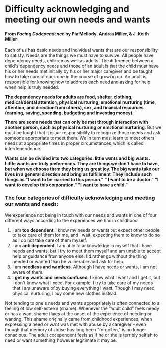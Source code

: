 # Difficulty acknowledging and meeting our own needs and wants
#### From _Facing Codependence_ by Pia Mellody, Andrea Miller, & J. Keith Miller

Each of us has basic needs and individual wants that are our responsibility to satisfy.
Needs are the things we must have to survive. All people have dependency needs, children as
well as adults. The difference between a child's dependency needs and those of an adult is that
the child must have his or her needs met initially by his or her major caregiver and be taught how
to take care of each one in the course of growing up. An adult is responsible for knowing how to
address each need and asking for help when help is truly needed.

**The dependency needs for adults are food, shelter, clothing, medical/dental
attention, physical nurturing, emotional nurturing (time, attention, and direction from
others), sex, and financial resources (earning, saving, spending, budgeting and investing
money).**

**There are some needs that can only be met through interaction with another person,
such as physical nurturing or emotional nurturing**. But we must be taught that it is our
responsibility to recognize those needs and ask someone appropriate to meet them. We in turn
must learn to meet others' needs at appropriate times in proper circumstances, which is called
interdependence.

**Wants can be divided into two categories: little wants and big wants. Little wants
are truly preferences. They are things we don't have to have, but when we choose them
they bring us great joy. The big wants take our lives in a general direction and bring us
fulfillment. They include such things as "I want to be married to this person." " I want to
be a doctor." "I want to develop this corporation." "I want to have a child."**

### The four categories of difficulty acknowledging and meeting our wants and needs:
We experience not being in touch with our needs and wants in one of
four different ways according to the experiences we had in childhood.

1. I am **too dependent**. I know my needs or wants but expect other people to take care of them for
   me, and I wait, expecting them to know to do so as I do not take care of them myself.
2. I am **anti dependent**. I am able to acknowledge to myself that I have needs and wants, but I try
   to meet them myself and am unable to accept help or guidance from anyone else. I'd
   rather go without the thing needed or wanted than be vulnerable and ask for help.
3. I am **needless and wantless**. Although I have needs or wants, I am not aware of them.
4. I **get my wants and needs confused**. I know what I want and I get it, but I don't know what I
   need. For example, I try to take care of my needs that I am unaware of by buying
   everything I want. Though I may need physical nurturing, I buy some new clothes
   instead.

Not tending to one's needs and wants appropriately is often connected to a feeling of low
self-esteem (shame). Whenever the "adult child" feels needy or has a want shame flares at the
onset of the experience of needing or wanting. This shame originally came from childhood
experiences, when expressing a need or want was met with abuse by a caregiver - even though
that memory of abuse has long been "forgotten," is no longer conscious. The adult codependent
feels as if he or she is terribly selfish to need or want something, however legitimate it may be.
